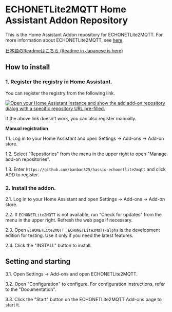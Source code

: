 ECHONETLite2MQTT Home Assistant Addon Repository
====================================================

This is the Home Assistant Addon repository for ECHONETLite2MQTT.
For more information about ECHONETLite2MQTT, see [here](https://github.com/banban525/echonetlite2mqtt).

[日本語のReadmeはこちら (Readme in Japanese is here)](README.ja.md)

## How to install

### 1. Register the registry in Home Assistant.

You can register the registry from the following link.

   [![Open your Home Assistant instance and show the add add-on repository dialog with a specific repository URL pre-filled.](https://my.home-assistant.io/badges/supervisor_add_addon_repository.svg)](https://my.home-assistant.io/redirect/supervisor_add_addon_repository/?repository_url=https%3A%2F%2Fgithub.com%2Fbanban525%2Fhassio-echonetlite2mqtt)


If the above link doesn't work, you can also register manually.

__Manual registration__

1.1. Log in to your Home Assistant and open Settings → Add-ons → Add-on store.

1.2. Select "Repositories" from the menu in the upper right to open "Manage add-on repositories".

1.3. Enter `https://github.com/banban525/hassio-echonetlite2mqtt` and click ADD to register.

### 2. Install the addon.

2.1. Log in to your Home Assistant and open Settings → Add-ons → Add-on store.

2.2. If `ECHONETLite2MQTT` is not available, run "Check for updates" from the menu in the upper right. Refresh the web page if necessary.

2.3. Open `ECHONETLite2MQTT` . `ECHONETLite2MQTT-alpha` is the development edition for testing. Use it only if you need the latest features.

2.4. Click the "INSTALL" button to install.

## Setting and starting

3.1. Open Settings → Add-ons and open ECHONETLite2MQTT.

3.2. Open "Configuration" to configure. For configuration instructions, refer to the "Documentation".

3.3. Click the "Start" button on the ECHONETLite2MQTT Add-ons page to start it.

